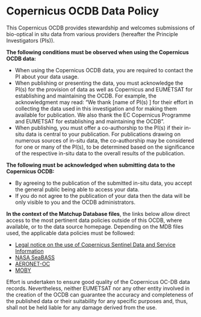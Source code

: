 # Copernicus OCDB Data Policy 

This Copernicus OCDB provides stewardship and welcomes submissions of bio-optical in situ data from various providers (hereafter the Principle Investigators (PIs)).

__The following conditions must be observed when using the Copernicus OCDB data:__
- When using the Copernicus OCDB data, you are required to contact the PI about your data usage.
- When publishing or presenting the data, you must acknowledge the PI(s) for the provision of data as well as Copernicus and EUMETSAT for establishing and maintaining the OCDB. For example, the acknowledgment may read: “We thank [name of PI(s) ] for their effort in collecting the data used in this investigation and for making them available for publication. We also thank the EC Copernicus Programme and EUMETSAT for establishing and maintaining the OCDB”. 
- When publishing, you must offer a co-authorship to the PI(s) if their in-situ data is central to your publication. For publications drawing on numerous sources of in-situ data, the co-authorship may be considered for one or many of the PI(s), to be determined based on the significance of the respective in-situ data to the overall results of the publication. 


__The following must be acknowledged when submitting data to the Copernicus OCDB:__
-	By agreeing to the publication of the submitted in-situ data, you accept the general public being able to access your data. 
-	If you do not agree to the publication of your data then the data will be only visible to you and the OCDB administrators.


__In the context of the Matchup Database files__, the links below allow direct access to the most pertinent data policies outside of this OCDB, where available, or to the data source homepage. Depending on the MDB files used, the applicable data policies must be followed: 

-	[Legal notice on the use of Copernicus Sentinel Data and Service Information](https://sentinels.copernicus.eu/documents/247904/690755/Sentinel_Data_Legal_Notice)
-	[NASA SeaBASS](https://seabass.gsfc.nasa.gov/wiki/Access_Policy)
-	[AERONET-OC](https://aeronet.gsfc.nasa.gov/cgi-bin/draw_map_display_seaprism_v3)
-	[MOBY](https://www.mlml.calstate.edu/moby/)

Effort is undertaken to ensure good quality of the Copernicus OC-DB data records. Nevertheless, neither EUMETSAT nor any other entity involved in the creation of the OCDB can guarantee the accuracy and completeness of the published data or their suitability for any specific purposes and, thus, shall not be held liable for any damage derived from the use.
